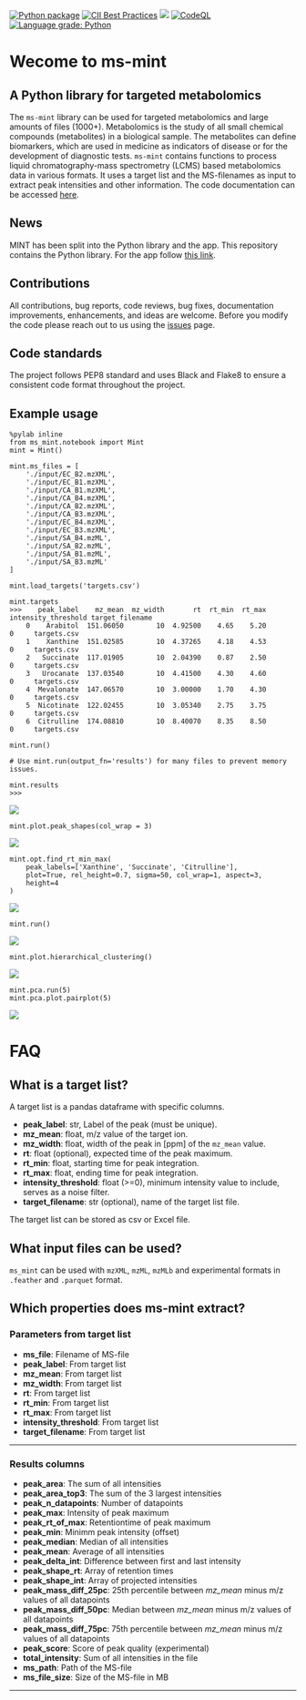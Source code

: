 [![Python package](https://github.com/lewisresearchgroup/ms-mint/actions/workflows/pythonpackage.yml/badge.svg)](https://github.com/sorenwacker/ms-mint/actions/workflows/pythonpackage.yml)
[![CII Best Practices](https://bestpractices.coreinfrastructure.org/projects/5178/badge)](https://bestpractices.coreinfrastructure.org/projects/5178)
![](https://github.com/LewisResearchGroup/ms-mint/blob/develop/images/coverage.svg)
[![CodeQL](https://github.com/lewisresearchgroup/ms-mint/actions/workflows/codeql-analysis.yml/badge.svg)](https://github.com/lewisresearchgroup/ms-mint/actions/workflows/codeql-analysis.yml)
[![Language grade: Python](https://img.shields.io/lgtm/grade/python/g/LewisResearchGroup/ms-mint.svg?logo=lgtm&logoWidth=18)](https://lgtm.com/projects/g/LewisResearchGroup/ms-mint/context:python)


# Wecome to ms-mint 

## A Python library for targeted metabolomics

The `ms-mint` library can be used for targeted metabolomics and large amounts of files (1000+). Metabolomics is the study of all small chemical compounds (metabolites) in a biological sample. 
The metabolites can define biomarkers, which are used in medicine as indicators of disease or for the development of diagnostic tests. `ms-mint` contains functions to process liquid chromatography-mass spectrometry (LCMS) based metabolomics data in various formats. It uses a target list and the MS-filenames as input to extract peak intensities and other information. The code documentation can be accessed [here](https://lewisresearchgroup.github.io/ms-mint/).

## News

MINT has been split into the Python library and the app. This repository contains the Python library. For the app follow [this link](https://github.com/LewisResearchGroup/ms-mint-app).

## Contributions

All contributions, bug reports, code reviews, bug fixes, documentation improvements, enhancements, and ideas are welcome.
Before you modify the code please reach out to us using the [issues](https://github.com/LewisResearchGroup/ms-mint/issues) page.

## Code standards

The project follows PEP8 standard and uses Black and Flake8 to ensure a consistent code format throughout the project.


## Example usage

    %pylab inline
    from ms_mint.notebook import Mint
    mint = Mint()

    mint.ms_files = [
        './input/EC_B2.mzXML',
        './input/EC_B1.mzXML',
        './input/CA_B1.mzXML',
        './input/CA_B4.mzXML',
        './input/CA_B2.mzXML',
        './input/CA_B3.mzXML',
        './input/EC_B4.mzXML',
        './input/EC_B3.mzXML',
        './input/SA_B4.mzML',
        './input/SA_B2.mzML',
        './input/SA_B1.mzML',
        './input/SA_B3.mzML'
    ]

    mint.load_targets('targets.csv')
    
    mint.targets
    >>>    peak_label    mz_mean  mz_width       rt  rt_min  rt_max  intensity_threshold target_filename
        0    Arabitol  151.06050        10  4.92500    4.65    5.20                    0     targets.csv
        1    Xanthine  151.02585        10  4.37265    4.18    4.53                    0     targets.csv
        2   Succinate  117.01905        10  2.04390    0.87    2.50                    0     targets.csv
        3   Urocanate  137.03540        10  4.41500    4.30    4.60                    0     targets.csv
        4  Mevalonate  147.06570        10  3.00000    1.70    4.30                    0     targets.csv
        5  Nicotinate  122.02455        10  3.05340    2.75    3.75                    0     targets.csv
        6  Citrulline  174.08810        10  8.40070    8.35    8.50                    0     targets.csv

    mint.run()

    # Use mint.run(output_fn='results') for many files to prevent memory issues.

    mint.results
    >>>

![](https://github.com/LewisResearchGroup/ms-mint/blob/develop/images/results-example.png)


    mint.plot.peak_shapes(col_wrap = 3)


![](notebooks/peak-shapes-before-opt.png)


    mint.opt.find_rt_min_max(
        peak_labels=['Xanthine', 'Succinate', 'Citrulline'], 
        plot=True, rel_height=0.7, sigma=50, col_wrap=1, aspect=3,
        height=4
    )
    
    
![](notebooks/opt-rt.png)

    mint.run()

![](notebooks/peak-shapes-before-opt.png)

    mint.plot.hierarchical_clustering()

![](notebooks/hierarchical_clustering.png)

    mint.pca.run(5)
    mint.pca.plot.pairplot(5)
    
![](notebooks/pca-pairplot.png)


# FAQ

## What is a target list?

A target list is a pandas dataframe with specific columns. 

- **peak_label**: str, Label of the peak (must be unique).
- **mz_mean**: float, m/z value of the target ion.
- **mz_width**: float, width of the peak in [ppm] of the `mz_mean` value.
- **rt**: float (optional), expected time of the peak maximum.
- **rt_min**: float, starting time for peak integration.
- **rt_max**: float, ending time for peak integration.
- **intensity_threshold**: float (>=0), minimum intensity value to include, serves as a noise filter.
- **target_filename**: str (optional), name of the target list file.

The target list can be stored as csv or Excel file. 

## What input files can be used?

`ms_mint` can be used with `mzXML`, `mzML`, `mzMLb` and experimental formats in `.feather` and `.parquet` format.

## Which properties does ms-mint extract?

### Parameters from target list
- **ms_file**: Filename of MS-file
- **peak_label**: From target list
- **mz_mean**: From target list
- **mz_width**: From target list
- **rt**: From target list
- **rt_min**: From target list
- **rt_max**: From target list
- **intensity_threshold**: From target list
- **target_filename**: From target list

---

### Results columns
- **peak_area**: The sum of all intensities
- **peak_area_top3**: The sum of the 3 largest intensities
- **peak_n_datapoints**: Number of datapoints
- **peak_max**: Intensity of peak maximum
- **peak_rt_of_max**: Retentiontime of peak maximum
- **peak_min**: Minimm peak intensity (offset)
- **peak_median**: Median of all intensities 
- **peak_mean**: Average of all intensities
- **peak_delta_int**: Difference between first and last intensity
- **peak_shape_rt**: Array of retention times
- **peak_shape_int**: Array of projected intensities
- **peak_mass_diff_25pc**: 25th percentile between *mz_mean* minus m/z values of all datapoints
- **peak_mass_diff_50pc**: Median between *mz_mean* minus m/z values of all datapoints
- **peak_mass_diff_75pc**: 75th percentile between *mz_mean* minus m/z values of all datapoints
- **peak_score**: Score of peak quality (experimental)
- **total_intensity**: Sum of all intensities in the file
- **ms_path**: Path of the MS-file
- **ms_file_size**: Size of the MS-file in MB
---
